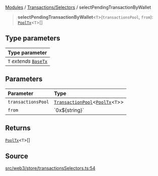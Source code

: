 [Modules](../../../README.md) / [Transactions/Selectors](../README.md) / selectPendingTransactionByWallet

> **selectPendingTransactionByWallet**\<`T`\>(`transactionsPool`, `from`): [`PoolTx`](../../Slice/type-aliases/PoolTx.md)\<`T`\>[]

## Type parameters

| Type parameter |
| :------ |
| `T` *extends* [`BaseTx`](../../../TransactionAdapters/types/type-aliases/BaseTx.md) |

## Parameters

| Parameter | Type |
| :------ | :------ |
| `transactionsPool` | [`TransactionPool`](../../Slice/type-aliases/TransactionPool.md)\<[`PoolTx`](../../Slice/type-aliases/PoolTx.md)\<`T`\>\> |
| `from` | \`0x$\{string\}\` |

## Returns

[`PoolTx`](../../Slice/type-aliases/PoolTx.md)\<`T`\>[]

## Source

[src/web3/store/transactionsSelectors.ts:54](https://github.com/bgd-labs/fe-shared/blob/9fba57060d0d09d18d0564e6f8921c7206d93e88/src/web3/store/transactionsSelectors.ts#L54)
